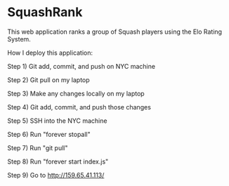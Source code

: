 # SquashRank

This web application ranks a group of Squash players using the Elo Rating System.

How I deploy this application:

Step 1) Git add, commit, and push on NYC machine

Step 2) Git pull on my laptop

Step 3) Make any changes locally on my laptop

Step 4) Git add, commit, and push those changes

Step 5) SSH into the NYC machine

Step 6) Run "forever stopall"

Step 7) Run "git pull"

Step 8) Run "forever start index.js"

Step 9) Go to http://159.65.41.113/
